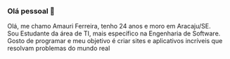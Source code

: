 ### Olá pessoal 👋
Olá, me chamo Amauri Ferreira, tenho 24 anos e moro em Aracaju/SE. <br>
Sou Estudante da área de TI, mais específico na Engenharia de Software. Gosto de programar e meu objetivo é criar sites e aplicativos incríveis que resolvam problemas do mundo real 
